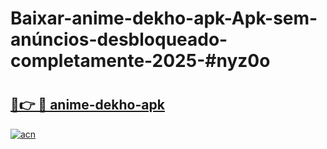 # Baixar-anime-dekho-apk-Apk-sem-anúncios-desbloqueado-completamente-2025-#nyz0o

# <h2><a href="https://ainizakaria.my?title=anime-dekho-apk&ref=24M">🔗👉 🔴 anime-dekho-apk</a></h2>

[![acn](https://github.com/user-attachments/assets/0f9c940e-d8b0-45ae-aac7-cd30a18b3e1c)](https://ainizakaria.my?title=anime-dekho-apk&ref=24M)

